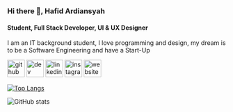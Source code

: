 ### Hi there 👋, Hafid Ardiansyah
#### Student, Full Stack Developer, UI & UX Designer
I am an IT background student, I love programming and design, my dream is to be a Software Engineering and have a Start-Up



[<img src='https://cdn.jsdelivr.net/npm/simple-icons@3.0.1/icons/github.svg' alt='github' height='40'>](https://github.com/hafidardiansyahh)  [<img src='https://cdn.jsdelivr.net/npm/simple-icons@3.0.1/icons/dev-dot-to.svg' alt='dev' height='40'>](https://dev.to/hafidardiansyahh)  [<img src='https://cdn.jsdelivr.net/npm/simple-icons@3.0.1/icons/linkedin.svg' alt='linkedin' height='40'>](https://www.linkedin.com/in/hafidardiansyahh/)  [<img src='https://cdn.jsdelivr.net/npm/simple-icons@3.0.1/icons/instagram.svg' alt='instagram' height='40'>](https://www.instagram.com/hafidardiansyahh/)  [<img src='https://cdn.jsdelivr.net/npm/simple-icons@3.0.1/icons/icloud.svg' alt='website' height='40'>](https://www.flow.page/hafidardiansyahh)  

[![Top Langs](https://github-readme-stats.vercel.app/api/top-langs/?username=hafidardiansyahh)](https://github.com/anuraghazra/github-readme-stats)

![GitHub stats](https://github-readme-stats.vercel.app/api?username=hafidardiansyahh&show_icons=true)  
